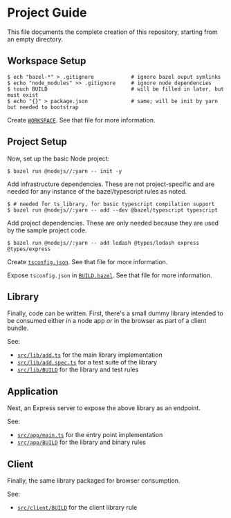 # Project Guide

This file documents the complete creation of this repository, starting from an empty directory.

## Workspace Setup

```console
$ ech "bazel-*" > .gitignore            # ignore bazel ouput symlinks
$ echo "node_modules" >> .gitignore     # ignore node dependencies
$ touch BUILD                           # will be filled in later, but must exist
$ echo "{}" > package.json              # same; will be init by yarn but needed to bootstrap
```
Create [`WORKSPACE`](WORKSPACE). See that file for more information.

## Project Setup

Now, set up the basic Node project:

```console
$ bazel run @nodejs//:yarn -- init -y
```

Add infrastructure dependencies. These are not project-specific and are needed for any instance of
the bazel/typescript rules as noted.
```console
$ # needed for ts_library, for basic typescript compilation support
$ bazel run @nodejs//:yarn -- add --dev @bazel/typescript typescript
```

Add project dependencies. These are only needed because they are used by the sample project code.
```
$ bazel run @nodejs//:yarn -- add lodash @types/lodash express @types/express
```

Create [`tsconfig.json`](tsconfig.json). See that file for more information.

Expose `tsconfig.json` in [`BUILD.bazel`](BUILD). See that file for more information.

## Library

Finally, code can be written. First, there's a small dummy library intended to be consumed either
in a node app _or_ in the browser as part of a client bundle.

See:
- [`src/lib/add.ts`](src/lib/add.ts) for the main library implementation
- [`src/lib/add.spec.ts`](src/lib/add.spec.ts) for a test suite of the library
- [`src/lib/BUILD`](src/lib/BUILD) for the library and test rules

## Application

Next, an Express server to expose the above library as an endpoint.

See:
- [`src/app/main.ts`](src/app/main.ts) for the entry point implementation
- [`src/app/BUILD`](src/app/BUILD) for the library and binary rules

## Client

Finally, the same library packaged for browser consumption.

See:
- [`src/client/BUILD`](src/client/BUILD) for the client library rule